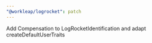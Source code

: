 ```yaml
---
"@workleap/logrocket": patch
---
```


Add Compensation to LogRocketIdentification and adapt createDefaultUserTraits
